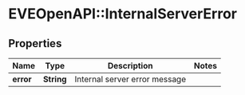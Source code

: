# EVEOpenAPI::InternalServerError

## Properties
Name | Type | Description | Notes
------------ | ------------- | ------------- | -------------
**error** | **String** | Internal server error message | 


